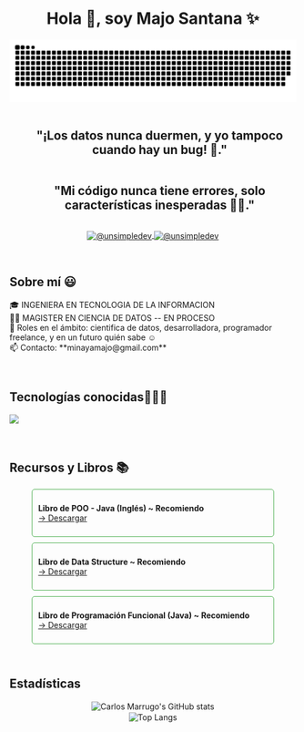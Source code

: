 <!-- Banner -->
<!--<img src="Imagenes/127.0.0.1.jpg" alt="Banner" width="100%">-->

<h1 align="center">Hola 👋, soy Majo Santana  ✨</h1>

<!--- snake -->
<div align="center">
  <img  src="https://github.com/1999AZZAR/1999AZZAR/blob/readme/resources/img/grid-snake.svg"
       alt="snake" /></a>
</div>


<!--h2 without bottom border-->
<div id="user-content-toc">
  <ul align="center">
    <summary><h2 style="display: inline-block">"¡Los datos nunca duermen, y yo tampoco cuando hay un bug! 🐛."
</h2></summary>
        <summary><h2 style="display: inline-block">
"Mi código nunca tiene errores, solo características inesperadas 🧑‍💻."</h2></summary>
  </ul>
</div>


<p align="center">
  <a href="mailto:minayamajo@gmail.com" target="blank">
    <img align="center" src="https://img.shields.io/badge/Gmail-4CAF50?style=for-the-badge&logo=gmail&logoColor=white" alt="@unsimpledev" />
  </a>
  <a href="https://www.linkedin.com/in/mar%C3%ADa-santana-8649b1244/" target="blank">
    <img align="center" src="https://img.shields.io/badge/Linkedin-007BFF?style=for-the-badge&logo=linkedin&logoColor=black" alt="@unsimpledev" />
  </a>
</p>

<br>

<h2 align="left">Sobre mí 😃</h2>
<p align="left">
  🎓 INGENIERA EN TECNOLOGIA DE LA INFORMACION<br>
  👩‍💻 MAGISTER EN CIENCIA DE DATOS -- EN PROCESO<br>
  📝 Roles en el ámbito: cientifica de datos, desarrolladora, programador freelance, y en un futuro quién sabe ☺️<br>
  📫 Contacto: **minayamajo@gmail.com**
</p>
 
<br>

<h2 align="left">Tecnologías conocidas👨🏻‍💻</h2>
<p align="left">
  <a href="https://skillicons.dev">
    <img src="https://skillicons.dev/icons?i=azure,aws,atom,arduino,angular,anaconda,androidstudio,cs,css,cpp,docker,firebase,flutter,java,php,py,css,html,js,nodejs,mysql,sqlite,git,github,ts,py,postgres,php,tensorflow,vscode,vue,visualstudio,wordpress,ps&perline=12" />
  </a>
</p>

<br>

<h2 align="left">Recursos y Libros 📚</h2>
<div align="center">
  <div style="border: 1px solid #4CAF50; border-radius: 5px; padding: 10px; margin-bottom: 10px; width: 80%;">
    <p align="left">
      <strong>Libro de POO - Java (Inglés) ~ Recomiendo</strong><br>
      <a href="https://www.ms.sapientia.ro/~manyi/teaching/oop/oop_java.pdf" target="blank">-> Descargar</a>
    </p>
  </div>
  <div style="border: 1px solid #4CAF50; border-radius: 5px; padding: 10px; margin-bottom: 10px; width: 80%;">
    <p align="left">
      <strong>Libro de Data Structure ~ Recomiendo</strong><br>
      <a href="https://dl.ebooksworld.ir/motoman/Wiley.Data.Structures.and.Algorithms.in.Java.6th.Edition.www.EBooksWorld.ir.pdf" target="blank">-> Descargar</a>
    </p>
  </div>
  <div style="border: 1px solid #4CAF50; border-radius: 5px; padding: 10px; margin-bottom: 10px; width: 80%;">
    <p align="left">
      <strong>Libro de Programación Funcional (Java) ~ Recomiendo</strong><br>
      <a href="https://github.com/sergarb1/JavaFuncional/blob/master/Java%20-%20Programacion%20Funcional.pdf" target="blank">-> Descargar</a>
    </p>
  </div>
</div>

<br>

<!-- Puedes agregar más secciones según sea necesario -->
<!-- Por ejemplo, si deseas incluir estadísticas de GitHub -->
<h2 align="left">Estadísticas</h2>
<p align="center">
  <img align="center" src="https://github-readme-stats.vercel.app/api?username=Carlos-Marrugo&show_icons=true&theme=dark" alt="Carlos Marrugo's GitHub stats" />
  <br>
  <img align="center" src="https://github-readme-stats.vercel.app/api/top-langs/?username=Carlos-Marrugo&layout=compact&theme=dark" alt="Top Langs" />
</p>

